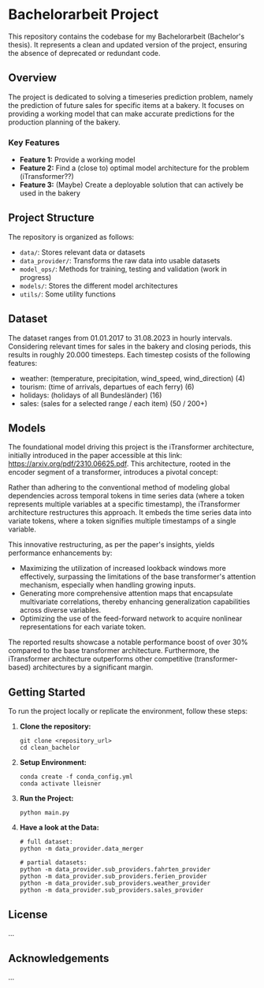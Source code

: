 # Bachelorarbeit Project

This repository contains the codebase for my Bachelorarbeit (Bachelor's thesis). It represents a clean and updated version of the project, ensuring the absence of deprecated or redundant code.

## Overview

The project is dedicated to solving a timeseries prediction problem, namely the prediction of future sales for specific items at a bakery. It focuses on providing a working model that can make accurate predictions for the production planning of the bakery.

### Key Features

- **Feature 1:** Provide a working model
- **Feature 2:** Find a (close to) optimal model architecture for the problem (iTransformer??)
- **Feature 3:** (Maybe) Create a deployable solution that can actively be used in the bakery

## Project Structure

The repository is organized as follows:


- `data/`: Stores relevant data or datasets
- `data_provider/`: Transforms the raw data into usable datasets
- `model_ops/`: Methods for training, testing and validation (work in progress)
- `models/`: Stores the different model architectures
- `utils/`: Some utility functions

## Dataset

The dataset ranges from 01.01.2017 to 31.08.2023 in hourly intervals. Considering relevant times for sales in the bakery and closing periods, this results in roughly 20.000 timesteps. Each timestep cosists of the following features: 

- weather: (temperature, precipitation, wind_speed, wind_direction) (4)
- tourism: (time of arrivals, departues of each ferry)              (6)
- holidays: (holidays of all Bundesländer)                          (16)
- sales: (sales for a selected range / each item)                   (50 / 200+)

## Models

The foundational model driving this project is the iTransformer architecture, initially introduced in the paper accessible at this link: https://arxiv.org/pdf/2310.06625.pdf. This architecture, rooted in the encoder segment of a transformer, introduces a pivotal concept:

Rather than adhering to the conventional method of modeling global dependencies across temporal tokens in time series data (where a token represents multiple variables at a specific timestamp), the iTransformer architecture restructures this approach. It embeds the time series data into variate tokens, where a token signifies multiple timestamps of a single variable.

This innovative restructuring, as per the paper's insights, yields performance enhancements by:

- Maximizing the utilization of increased lookback windows more effectively, surpassing the limitations of the base transformer's attention mechanism, especially when handling growing inputs.
- Generating more comprehensive attention maps that encapsulate multivariate correlations, thereby enhancing generalization capabilities across diverse variables.
- Optimizing the use of the feed-forward network to acquire nonlinear representations for each variate token.

The reported results showcase a notable performance boost of over 30% compared to the base transformer architecture. Furthermore, the iTransformer architecture outperforms other competitive (transformer-based) architectures by a significant margin.

## Getting Started

To run the project locally or replicate the environment, follow these steps:

1. **Clone the repository:**
    ```
    git clone <repository_url>
    cd clean_bachelor
    ```

2. **Setup Environment:**
    ```
    conda create -f conda_config.yml
    conda activate lleisner
    ```

3. **Run the Project:**
    ```
    python main.py
    ```

4. **Have a look at the Data:**
    ```
    # full dataset:
    python -m data_provider.data_merger

    # partial datasets:
    python -m data_provider.sub_providers.fahrten_provider
    python -m data_provider.sub_providers.ferien_provider
    python -m data_provider.sub_providers.weather_provider
    python -m data_provider.sub_providers.sales_provider
    ```



## License

...

## Acknowledgements

...
